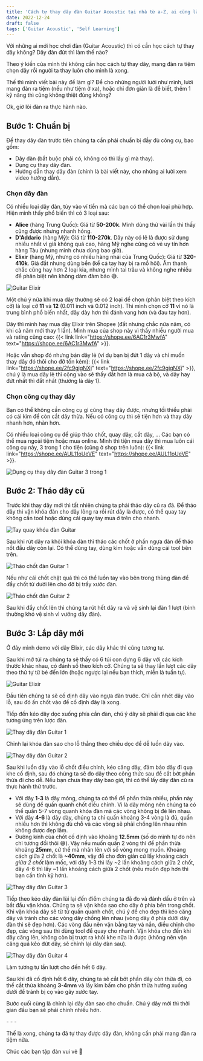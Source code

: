 ```yaml
---
title: 'Cách tự thay dây đàn Guitar Acoustic tại nhà từ a-Z, ai cũng làm được'
date: 2022-12-24
draft: false
tags: ['Guitar Acoustic', 'Self Learning']
---
```


Với những ai mới học chơi đàn (Guitar Acoustic) thì có cần học cách tự thay dây không? Dây đàn đứt thì làm thế nào?

Theo ý kiến của mình thì không cần học cách tự thay dây, mang đàn ra tiệm chọn dây rồi người ta thay luôn cho mình là xong.

Thế thì mình viết bài này để làm gì? Để cho những người lười như mình, lười mang đàn ra tiệm (nếu như tiệm ở xa), hoặc chỉ đơn giản là để biết, thêm 1 kỹ năng thì cũng không thiệt đúng không?

Ok, giờ lôi đàn ra thực hành nào.

## Bước 1: Chuẩn bị

Để thay dây đàn trước tiên chúng ta cần phải chuẩn bị đầy đủ công cụ, bao gồm:

- Dây đàn (bắt buộc phải có, không có thì lấy gì mà thay).
- Dụng cụ thay dây đàn.
- Hướng dẫn thay dây đàn (chính là bài viết này, cho những ai lười xem video hướng dẫn).

### Chọn dây đàn

Có nhiều loại dây đàn, tùy vào ví tiền mà các bạn có thể chọn loại phù hợp. Hiện mình thấy phổ biến thì có 3 loại sau:

- **Alice** (hàng Trung Quốc): Giá từ **50-200k**. Mình dùng thử vài lần thì thấy cũng được nhưng nhanh hỏng.
- **D'Addario** (hàng Mỹ): Giá từ **110-270k**. Dây này có lẽ là được sử dụng nhiều nhất vì giá không quá cao, hàng Mỹ nghe cũng có vẻ uy tín hơn hàng Tàu (nhưng mình chưa dùng bao giờ).
- **Elixir** (hàng Mỹ, nhưng có nhiều hàng nhái của Trung Quốc): Giá từ **320-410k**. Giá đắt nhưng dùng bền (kể cả tay hay bị ra mồ hôi). Âm thanh chắc cũng hay hơn 2 loại kia, nhưng mình tai trâu và không nghe nhiều để phân biệt nên không dám đảm bảo 😅.

![Guitar Elixir](/images/guitar-elixir-1.jpg)

Một chú ý nữa khi mua dây thường sẽ có 2 loại để chọn (phân biệt theo kích cỡ) là loại cỡ **11** và **12** (0.011 inch và 0.012 inch). Thì mình chọn cỡ **11** vì nó là trung bình phổ biến nhất, dây dày hơn thì đánh vang hơn (và đau tay hơn).

Dây thì mình hay mua dây Elixir trên Shopee (đắt nhưng chắc nửa năm, có khi cả năm mới thay 1 lần). Mình mua của shop này vì thấy nhiều người mua và rating cũng cao: {{< link link="https://shope.ee/6AC1r3MwfA" text="https://shope.ee/6AC1r3MwfA" >}}.

Hoặc vẫn shop đó nhưng bán dây lẻ (ví dụ bạn bị đứt 1 dây và chỉ muốn thay dây đó thôi cho đỡ tốn kém): {{< link link="https://shope.ee/2fc9gjgNXj" text="https://shope.ee/2fc9gjgNXj" >}}, chú ý là mua dây lẻ thì cộng vào sẽ thấy đắt hơn là mua cả bộ, và dây hay đứt nhất thì đắt nhất (thường là dây 1).

### Chọn công cụ thay dây

Bạn có thể không cần công cụ gì cũng thay dây được, nhưng tối thiểu phải có cái kìm để còn cắt dây thừa. Nếu có công cụ thì sẽ tiện hơn và thay dây nhanh hơn, nhàn hơn.

Có nhiều loại công cụ để giúp tháo chốt, quay dây, cắt dây, ... Các bạn có thể mua ngoài tiệm hoặc mua online. Mình thì tiện mua dây thì mua luôn cái công cụ này, 3 trong 1 cho tiện (cũng ở shop trên luôn): {{< link link="https://shope.ee/AUL11oUeVE" text="https://shope.ee/AUL11oUeVE" >}}.

![Dụng cụ thay dây đàn Guitar 3 trong 1](/images/dung-cu-thay-day-dan-guitar-3-trong-1.jpg)

## Bước 2: Tháo dây cũ

Trước khi thay dây mới thì tất nhiên chúng ta phải tháo dây cũ ra đã. Để tháo dây thì vặn khóa đàn cho dây lỏng ra rồi rút dây là được, có thể quay tay không cần tool hoặc dùng cái quay tay mua ở trên cho nhanh.

![Tay quay khóa đàn Guitar](/images/tay-quay-khoa-dan-guitar.jpg)

Sau khi rút dây ra khỏi khóa đàn thì tháo các chốt ở phần ngựa đàn để tháo nốt đầu dây còn lại. Có thể dùng tay, dùng kìm hoặc vẫn dùng cái tool bên trên.

![Tháo chốt đàn Guitar 1](/images/thao-chot-dan-guitar-1.jpg)

Nếu như cái chốt chặt quá thì có thể luồn tay vào bên trong thùng đàn để đẩy chốt từ dưới lên cho đỡ bị trầy xước đàn.

![Tháo chốt đàn Guitar 2](/images/thao-chot-dan-guitar-2.jpg)

Sau khi đẩy chốt lên thì chúng ta rút hết dây ra và vệ sinh lại đàn 1 lượt (bình thường khó vệ sinh vì vướng dây đàn).

## Bước 3: Lắp dây mới

Ở đây mình demo với dây Elixir, các dây khác thì cũng tương tự.

Sau khi mở túi ra chúng ta sẽ thấy có 6 túi con đựng 6 dây với các kích thước khác nhau, có đánh số theo kích cỡ. Chúng ta sẽ thay lần lượt các dây theo thứ tự từ bé đến lớn (hoặc ngược lại nếu bạn thích, miễn là tuần tự).

![Guitar Elixir](/images/guitar-elixir-2.jpg)

Đầu tiên chúng ta sẽ cố định dây vào ngựa đàn trước. Chỉ cần nhét dây vào lỗ, sau đó ấn chốt vào để cố định đây là xong.

Tiếp đến kéo dây dọc xuống phía cần đàn, chú ý dây sẽ phải đi qua các khe tương ứng trên lược đàn.

![Thay dây đàn Guitar 1](/images/thay-day-dan-guitar-1.jpg)

Chỉnh lại khóa đàn sao cho lỗ thẳng theo chiều dọc để dễ luồn dây vào.

![Thay dây đàn Guitar 2](/images/thay-day-dan-guitar-2.jpg)

Sau khi luồn dây vào lỗ chốt điều chỉnh, kéo căng dây, đảm bảo dây đi qua khe cố định, sau đó chúng ta sẽ đo dây theo công thức sau để cắt bớt phần thừa đi cho dễ. Nếu bạn chưa thay dây bao giờ, thì có thể lấy dây đàn cũ ra thực hành thử trước.

- Với dây **1-3** là dây mỏng, chúng ta có thể để phần thừa nhiều, phần này sẽ dùng để quấn quanh chốt điều chỉnh. Vì là dây mỏng nên chúng ta có thể quấn 5-7 vòng quanh khóa đàn mà các vòng không bị đè lên nhau.
- Với dây **4-6** là dây dày, chúng ta chỉ quấn khoảng 3-4 vòng là đủ, quấn nhiều hơn thì không đủ chỗ và các vòng sẽ phải chồng lên nhau nhìn không được đẹp lắm.
- Đường kính của chốt cố định vào khoảng **12.5mm** (số do mình tự đo nên chỉ tương đối thôi 😅). Vậy nếu muốn quấn 2 vòng thì để phần thừa khoảng **25mm**, cứ thế mà nhân lên với số vòng mong muốn. Khoảng cách giữa 2 chốt là **~40mm**, vậy để cho đơn giản cứ lấy khoảng cách _giữa 2 chốt_ làm mốc, với dây 1-3 thì lấy ~2 lần khoảng cách giữa 2 chốt, dây 4-6 thì lấy ~1 lần khoảng cách giữa 2 chốt (nếu muốn đẹp hơn thì bạn cần tính kỹ hơn).

![Thay dây đàn Guitar 3](/images/thay-day-dan-guitar-3.jpg)

Tiếp theo kéo dây đàn lùi lại đến điểm chúng ta đã đo và đánh dấu ở trên và bắt đầu vặn khóa. Chúng ta sẽ vặn khóa sao cho dây ở phía bên trong chốt. Khi vặn khóa dây sẽ từ từ quấn quanh chốt, chú ý để cho đẹp thì kéo căng dây và tránh cho các vòng dây chồng lên nhau (vòng dây ở phía dưới dây đàn thì sẽ đẹp hơn). Các vòng đầu nên vặn bằng tay và nắn, điều chỉnh cho đẹp, các vòng sau thì dùng tool để quay cho nhanh.
Vặn khóa cho đến khi dây căng lên, không còn bị trượt ra khỏi khe nữa là được (không nên vặn căng quá kẻo đứt dây, sẽ chỉnh lại dây đàn sau).

![Thay dây đàn Guitar 4](/images/thay-day-dan-guitar-4.jpg)

Làm tương tự lần lượt cho đến hết 6 dây.

Sau khi đã cố định hết 6 dây, chúng ta sẽ cắt bớt phần dây còn thừa đi, có thể cắt thừa khoảng **3-4mm** và lấy kìm bấm cho phần thừa hướng xuống dưới để tránh bị cọ vào gây xước tay.

Bước cuối cùng là chỉnh lại dây đàn sao cho chuẩn. Chú ý dây mới thì thời gian đầu bạn sẽ phải chỉnh nhiều hơn.

-&nbsp;-&nbsp;-

Thế là xong, chúng ta đã tự thay được dây đàn, không cần phải mang đàn ra tiệm nữa.

Chúc các bạn tập đàn vui vẻ 🎸
